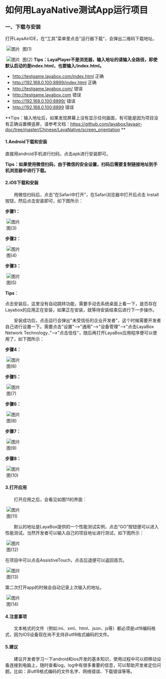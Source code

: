# 如何用LayaNative测试App运行项目

### 一、下载与安装

打开LayaAirIDE，在“工具”菜单里点击"运行器下载"，会弹出二维码下载地址。

​	![图片](img/1.png)
​	图(1)

​	![图片](img/2.png)
​	图(2)
**Tips：LayaPlayer不是浏览器，输入地址的请输入全路径，即使默认启动的是index.html，也要输入/index.html。**
* http://testgame.layabox.com/index.html      正确  
* http://192.168.0.100:8899/index.html        正确  
* http://testgame.layabox.com/                错误    
* http://testgame.layabox.com                 错误  
* http://192.168.0.100:8899/                  错误  
* http://192.168.0.100:8899                   错误  

**Tips：输入地址后，如果发现屏幕上没有显示任何画面，有可能是因为项目没有正确设置横竖屏，请参考文档：https://github.com/layabox/layaair-doc/tree/master/Chinese/LayaNative/screen_orientation **

#### 1.Android下载和安装

直接用android手机进行扫码，点击apk进行安装即可。

**Tips：如果使用微信扫码，由于微信的安全设置，扫码后需要复制链接地址到手机浏览器中进行下载。**    

#### 2.iOS下载和安装

　　用微信扫码后，点击“在Safari中打开”，在Safari浏览器中打开后点击 Install按钮，然后点击安装即可，如下图所示：

**步骤1：**

​	![图片](img/3.png)<br/>
​	图(3)

 

**步骤2：**

​	![图片](img/4.png)<br/>
​	图(4)

 

**步骤3：**

​	 ![图片](img/5.png)<br/>
​	图(5)

  **Tips**：

点击安装后，这里没有自动跳转功能，需要手动去系统桌面上看一下，是否存在Layabox的应用正在安装，如果正在安装，就等待安装结束后进行下一步操作。



　　安装成功后，点击运行会弹出"未受信任的企业开发者"，这个时候需要开发者自己进行设置一下。需要点击"设置"-->"通用"-->"设备管理"-->"点击LayaBox Network Technology.."-->"点击信任"，随后再打开LayaBox应用程序便可以使用了，如下图所示：

**步骤4：**

​	![图片](img/6.png)<br/>
​	图(6)

 

**步骤5：**

​	![图片](img/7.png)<br/>
​	图(7)

 

**步骤6：**

​	![图片](img/8.png)<br/>
​	图(8)

 

**步骤7：**

​	![图片](img/9.png)<br/>
​	图(9)

 

**步骤8：**

​	![图片](img/10.png)<br/>
​	图(10)

 

#### 3.打开应用

　　打开应用之后，会看见如图11的界面：

​	![图片](img/11.png)<br/>
​	图(11)

　　默认的地址是LayaBox提供的一个性能测试实例，点击“GO”按钮便可以进入性能测试。当然开发者可以输入自己的项目地址进行测试，如下图所示：



​	![图片](img/12.png)<br/>
​	图(12)

 

在项目中可以点击AssistiveTouch，点击后退便可以返回首页。

​	![图片](img/13.png)<br/>
​	图(13)

 

第二次打开app的时候会自动记录上次输入的地址。

​	![图片](img/14.png)<br/>
​	图(14)

 

#### 4.注意事项

　　文本格式的文件（例如:ini、xml、html、json、js等）都必须是utf8编码格式，因为IOS设备现在尚不支持非utf8格式编码的文件。


#### 5.建议

　　建议开发者学习一下android和ios开发的基本知识，使用过程中可以把移动设备连接到电脑上，随时查看log，log中有很多重要的信息，可以帮助开发者定位问题。比如：非utf8格式编码的文件名字、网络错误、下载错误等等。